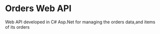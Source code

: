 # Orders Web API
Web API developed in C# Asp.Net for managing the orders data,and items of its orders
